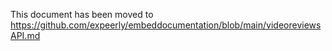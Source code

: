 This document has been moved to https://github.com/expeerly/embeddocumentation/blob/main/videoreviewsAPI.md
